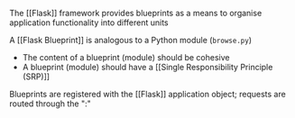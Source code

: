 The [[Flask]] framework provides blueprints as a means to organise application functionality into different units

A [[Flask Blueprint]] is analogous to a Python module (`browse.py`)
- The content of a blueprint (module) should be cohesive
- A blueprint (module) should have a [[Single Responsibility Principle (SRP)]]

Blueprints are registered with the [[Flask]] application object; requests are routed through the ":"